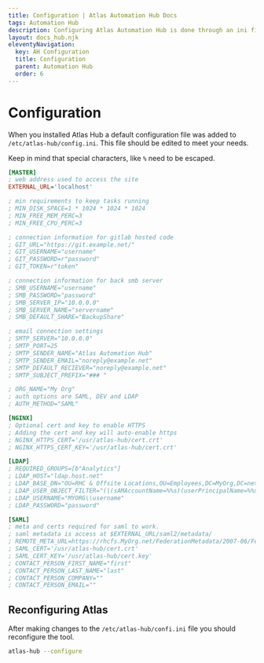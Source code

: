 ```yaml
---
title: Configuration | Atlas Automation Hub Docs
tags: Automation Hub
description: Configuring Atlas Automation Hub is done through an ini file installed in /etc/atlas-hub/config.ini. Defaults are preset.
layout: docs_hub.njk
eleventyNavigation:
  key: AH Configuration
  title: Configuration
  parent: Automation Hub
  order: 6
---
```


# Configuration

When you installed Atlas Hub a default configuration file was added to `/etc/atlas-hub/config.ini`. This file should be edited to meet your needs.

Keep in mind that special characters, like `%` need to be escaped.

```ini
[MASTER]
; web address used to access the site
EXTERNAL_URL='localhost'

; min requirements to keep tasks running
; MIN_DISK_SPACE=1 * 1024 * 1024 * 1024
; MIN_FREE_MEM_PERC=3
; MIN_FREE_CPU_PERC=3

; connection information for gitlab hosted code
; GIT_URL="https://git.example.net/"
; GIT_USERNAME="username"
; GIT_PASSWORD=r"password"
; GIT_TOKEN=r"token"

; connection information for back smb server
; SMB_USERNAME="username"
; SMB_PASSWORD="password"
; SMB_SERVER_IP="10.0.0.0"
; SMB_SERVER_NAME="servername"
; SMB_DEFAULT_SHARE="BackupShare"

; email connection settings
; SMTP_SERVER="10.0.0.0"
; SMTP_PORT=25
; SMTP_SENDER_NAME="Atlas Automation Hub"
; SMTP_SENDER_EMAIL="noreply@example.net"
; SMTP_DEFAULT_RECIEVER="noreply@example.net"
; SMTP_SUBJECT_PREFIX="### "

; ORG_NAME="My Org"
; auth options are SAML, DEV and LDAP
; AUTH_METHOD="SAML"

[NGINX]
; Optional cert and key to enable HTTPS
; Adding the cert and key will auto-enable https
; NGINX_HTTPS_CERT='/usr/atlas-hub/cert.crt'
; NGINX_HTTPS_CERT_KEY='/usr/atlas-hub/cert.crt'

[LDAP]
; REQUIRED_GROUPS=[b"Analytics"]
; LDAP_HOST="ldap.host.net"
; LDAP_BASE_DN="OU=RHC & Offsite Locations,OU=Employees,DC=MyOrg,DC=net"
; LDAP_USER_OBJECT_FILTER="(|(sAMAccountName=%%s)(userPrincipalName=%%s))"
; LDAP_USERNAME="MYORG\\username"
; LDAP_PASSWORD="password"

[SAML]
; meta and certs required for saml to work.
; saml metadata is access at $EXTERNAL_URL/saml2/metadata/
; REMOTE_META_URL=https://rhcfs.MyOrg.net/FederationMetadata/2007-06/FederationMetadata.XML
; SAML_CERT='/usr/atlas-hub/cert.crt'
; SAML_CERT_KEY='/usr/atlas-hub/cert.key'
; CONTACT_PERSON_FIRST_NAME="first"
; CONTACT_PERSON_LAST_NAME="last"
; CONTACT_PERSON_COMPANY=""
; CONTACT_PERSON_EMAIL=""
```

## Reconfiguring Atlas

After making changes to the `/etc/atlas-hub/confi.ini` file you should reconfigure the tool.

```bash
atlas-hub --configure
```
